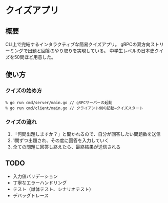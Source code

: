 # クイズアプリ

## 概要
CLI上で完結するインタラクティブな簡易クイズアプリ。
gRPCの双方向ストリーミングで出題と回答のやり取りを実現している。
中学生レベルの日本史クイズを50問ほど用意した。

## 使い方

### クイズの始め方
```
% go run cmd/server/main.go // gRPCサーバーの起動
% go run cmd/client/main.go // クライアント側の起動→クイズスタート

```

### クイズの流れ
1. 「何問出題しますか？」と聞かれるので、自分が回答したい問題数を送信
2. 1問ずつ出題され、その度に回答を入力していく
3. 全ての問題に回答し終えたら、最終結果が送信される

## TODO
- 入力値バリデーション
- 丁寧なエラーハンドリング
- テスト（単体テスト、シナリオテスト）
- デバッグトレース